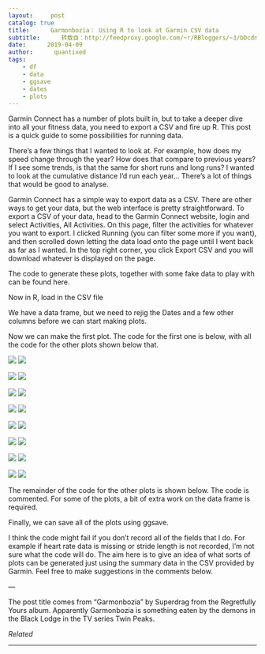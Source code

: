 ```yaml
---
layout:     post
catalog: true
title:      Garmonbozia： Using R to look at Garmin CSV data
subtitle:      转载自：http://feedproxy.google.com/~r/RBloggers/~3/bDcdnJsRwVw/
date:      2019-04-09
author:      quantixed
tags:
    - df
    - data
    - ggsave
    - dates
    - plots
---
```






Garmin Connect has a number of plots built in, but to take a deeper dive into all your fitness data, you need to export a CSV and fire up R. This post is a quick guide to some possibilities for running data. 

There’s a few things that I wanted to look at. For example, how does my speed change through the year? How does that compare to previous years? If I see some trends, is that the same for short runs and long runs? I wanted to look at the cumulative distance I’d run each year… There’s a lot of things that would be good to analyse.

Garmin Connect has a simple way to export data as a CSV. There are other ways to get your data, but the web interface is pretty straightforward. To export a CSV of your data, head to the Garmin Connect website, login and select Activities, All Activities. On this page, filter the activities for whatever you want to export. I clicked Running (you can filter some more if you want), and then scrolled down letting the data load onto the page until I went back as far as I wanted. In the top right corner, you click Export CSV and you will download whatever is displayed on the page.

The code to generate these plots, together with some fake data to play with can be found here.

Now in R, load in the CSV file

We have a data frame, but we need to rejig the Dates and a few other columns before we can start making plots.

Now we can make the first plot. The code for the first one is below, with all the code for the other plots shown below that.


![](https://i0.wp.com/quantixed.org/wp-content/uploads/2019/04/allPace.png?fit=640%2C320&ssl=1)
![](https://i0.wp.com/quantixed.org/wp-content/uploads/2019/04/allPace.png?fit=640%2C320&ssl=1)



![](https://i0.wp.com/quantixed.org/wp-content/uploads/2019/04/allPaceByDist.png?fit=640%2C320&ssl=1)
![](https://i0.wp.com/quantixed.org/wp-content/uploads/2019/04/allPaceByDist.png?fit=640%2C320&ssl=1)



![](https://i2.wp.com/quantixed.org/wp-content/uploads/2019/04/cumulativeDistByYear.png?fit=640%2C320&ssl=1)
![](https://i2.wp.com/quantixed.org/wp-content/uploads/2019/04/cumulativeDistByYear.png?fit=640%2C320&ssl=1)



![](https://i2.wp.com/quantixed.org/wp-content/uploads/2019/04/cumulativeDistOverlay.png?fit=640%2C320&ssl=1)
![](https://i2.wp.com/quantixed.org/wp-content/uploads/2019/04/cumulativeDistOverlay.png?fit=640%2C320&ssl=1)



![](https://i1.wp.com/quantixed.org/wp-content/uploads/2019/04/HRByDist.png?fit=640%2C320&ssl=1)
![](https://i1.wp.com/quantixed.org/wp-content/uploads/2019/04/HRByDist.png?fit=640%2C320&ssl=1)



![](https://i1.wp.com/quantixed.org/wp-content/uploads/2019/04/paceByDist.png?fit=640%2C320&ssl=1)
![](https://i1.wp.com/quantixed.org/wp-content/uploads/2019/04/paceByDist.png?fit=640%2C320&ssl=1)



![](https://i2.wp.com/quantixed.org/wp-content/uploads/2019/04/paceByDistByYear.png?fit=640%2C320&ssl=1)
![](https://i2.wp.com/quantixed.org/wp-content/uploads/2019/04/paceByDistByYear.png?fit=640%2C320&ssl=1)



![](https://i2.wp.com/quantixed.org/wp-content/uploads/2019/04/strideByDist.png?fit=640%2C320&ssl=1)
![](https://i2.wp.com/quantixed.org/wp-content/uploads/2019/04/strideByDist.png?fit=640%2C320&ssl=1)



The remainder of the code for the other plots is shown below. The code is commented. For some of the plots, a bit of extra work on the data frame is required.

Finally, we can save all of the plots using ggsave.

I think the code might fail if you don’t record all of the fields that I do. For example if heart rate data is missing or stride length is not recorded, I’m not sure what the code will do. The aim here is to give an idea of what sorts of plots can be generated just using the summary data in the CSV provided by Garmin. Feel free to make suggestions in the comments below.

—

The post title comes from “Garmonbozia” by Superdrag from the Regretfully Yours album. Apparently Garmonbozia is something eaten by the demons in the Black Lodge in the TV series Twin Peaks.


*Related*








---
